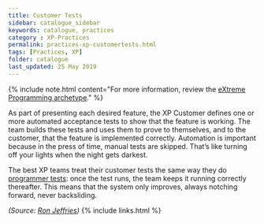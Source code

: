 ```yaml
---
title: Customer Tests
sidebar: catalogue_sidebar
keywords: catalogue, practices
category : XP-Practices
permalink: practices-xp-customertests.html
tags: [Practices, XP]
folder: catalogue
last_updated: 25 May 2019
---
```


{% include note.html content="For more information, review the [eXtreme Programming archetype](/archetype/XP)." %}

As part of presenting each desired feature, the XP Customer defines one or more automated acceptance tests to show that the feature is working. The team builds these tests and uses them to prove to themselves, and to the customer, that the feature is implemented correctly. Automation is important because in the press of time, manual tests are skipped. That’s like turning off your lights when the night gets darkest.

The best XP teams treat their customer tests the same way they do [programmer tests](/practice/TDD): once the test runs, the team keeps it running correctly thereafter. This means that the system only improves, always notching forward, never backsliding.

*(Source: [Ron Jeffries](http://ronjeffries.com/xprog/what-is-extreme-programming))*
{% include links.html %}
